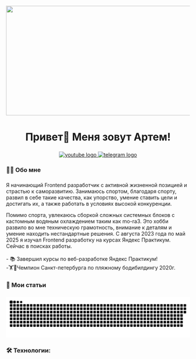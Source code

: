<br clear="both">

<div align="center">
  <img height="300" width="600" src="https://user-images.githubusercontent.com/74038190/225813708-98b745f2-7d22-48cf-9150-083f1b00d6c9.gif"  />
</div>

###

<h1 align="center">Привет👋 Меня зовут Артем!</h1>

###

<div align="center">
  <a href="https://www.youtube.com/channel/UCgWavaU_HuuG1VEgIwp0sQw" target="_blank">
    <img src="https://img.shields.io/static/v1?message=Youtube&logo=youtube&label=&color=FF0000&logoColor=white&labelColor=&style=for-the-badge" height="25" alt="youtube logo"  />
  </a>
  <a href="https://t.me/I_Artem_Sergeevich_I" target="_blank">
    <img src="https://img.shields.io/static/v1?message=Telegram&logo=telegram&label=&color=2CA5E0&logoColor=white&labelColor=&style=for-the-badge" height="25" alt="telegram logo"  />
  </a>
</div>

###


<h3 align="left">👩‍💻  Обо мне</h3>

###

<p align="left">Я начинающий Frontend разработчик с активной жизненной позицией и страстью к саморазвитию.
Занимаюсь спортом, благодаря спорту, развил в себе такие качества, как упорство, умение ставить цели и достигать их, а также работать в условиях высокой конкуренции.

Помимо спорта, увлекаюсь сборкой сложных системных блоков с кастомным водяным охлаждением таким как mo-ra3. Это хобби развило во мне техническую грамотность, внимание к деталям и умение находить нестандартные решения.
 С августа 2023 года по май 2025 я изучал Frontend разработку на курсах Яндекс Практикум. Сейчас в поисках работы. <br><br>- 📚 Завершил курсы по веб-разработке Яндекс Практикум!<br> -🏋️🥇Чемпион Санкт-петербурга по пляжному бодибилдингу 2020г.</p>

###
<h3 align="left">📕 Мои статьи</h3>

###

<p align="center">
 <img width="600" src="assets/github-snake.svg" alt="snake"/>
</p>

###

<h3 align="left">🛠 Технологии:</h3>
